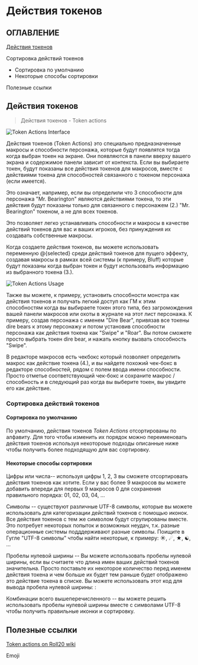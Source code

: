 # Действия токенов

## **ОГЛАВЛЕНИЕ**

[Действия токенов](https://github.com/palikhov/palant\_roll20\_setup/wiki/13.-Token-Actions---%D0%94%D0%B5%D0%B9%D1%81%D1%82%D0%B2%D0%B8%D1%8F-%D1%82%D0%BE%D0%BA%D0%B5%D0%BD%D0%B0#%D0%94%D0%B5%D0%B9%D1%81%D1%82%D0%B2%D0%B8%D1%8F-%D1%82%D0%BE%D0%BA%D0%B5%D0%BD%D0%BE%D0%B2)

Сортировка действий токенов

* Сортировка по умолчанию
* Некоторые способы сортировки&#x20;

Полезные ссылки

## Действия токенов

> Действия токенов - Token actions

![Token Actions Interface](https://raw.githubusercontent.com/palikhov/palant\_roll20\_setup/master/img/img-Token\_Actions\_Interface-01.png)

Действия токенов (Token Actions) это специально предназначенные макросы и способности персонажа, которые будут появлятся тогда когда выбран токен на экране. Они появляются в панели вверху вашего экрана и содержимое панели зависит от контекста. Если вы выбираете токен, будут показаны все действия токенов для макросов, вместе с действиями токена для способностей связанного с токеном персонажа (если имеется).

Это означает, например, если вы определили что 3 способности для персонажа "Mr. Bearington" являются действиями токена, то эти действия будут показаны только для связанного с персонажем (2.) "Mr. Bearington" токеном, а не для всех токенов.

Это позволяет легко устанавливать способности и макросы в качестве действий токенов для вас и ваших игроков, без принуждения их создавать собственные макросы.

Когда создаете действия токенов, вы можете использовать переменную @{selected} среди действий токенов для пущего эффекту, создавая макросы в рамках всей системы (к примеру, Bluff) которые будут показаны когда выбран токен и будут использовать информацию из выбранного токена (3.).

![Token Actions Usage](https://raw.githubusercontent.com/palikhov/palant\_roll20\_setup/master/img/img-Token\_Actions\_Usage-02.png)

Также вы можете, к примеру, установить способности монстра как действия токенов и получать легкий доступ как ГМ к этим способностям когда вы выбираете токен этого типа, без загромождения вашей панели макросов или охоты в журнале на этот лист персонажа. К примеру, создав персонажа с именем "Dire Bear", привязав все токены dire bears к этому персонажу и потом установив способности персонажа как действия токена как "Swipe" и "Roar". Вы потом сможете просто выбрать токен dire bear, и нажать кнопку вызвать способность "Swipe".

В редакторе макросов есть чекбокс который позволяет определить макрос как действие токена (4.), и вы найдете похожий чек-бокс в редакторе способностей, рядом с полем ввода имени способности. Просто отметье соответствующий чек-бокс и сохраните макрос / способность и в следующий раз когда вы выберите токен, вы увидите его как действие.

### Сортировка действий токенов

#### Сортировка по умолчанию

По умолчанию, действия токенов _Token Actions_ отсортированы по алфавиту. Для того чтобы изменить их порядок можно переименовать действия токенов используя некотороые подходы описанные ниже чтобы получить более подходящую для вас сортировку.

#### Некоторые способы сортировки

Цифры или числа-- используя цифры 1, 2, 3 вы сможете отсортировать действия токенов как хотите. Если у вас более 9 макросов вы можете добавить впереди для первых 9 макросов 0 для сохранения правильного порядка: 01, 02, 03, 04, ...

Символы -- существуют различные UTF-8 символы, которые вы можете использовать для категоризации действий токенов с помощью иконок. Все действия токенов с тем же символом будут сгрупированы вместе. Это потребует некоторых попыток и возможных неудач, т.к. разные операционные системы подддерживают разные символы. Поищите в Гугле "UTF-8 символы" чтобы найти некоторые, к примеру: ☀, ☄, ★, ☯, ...

Пробелы нулевой ширины -- Вы можете использовать пробелы нулевой ширины, если вы считаете что длина имен ваших действий токенов значительна. Просто поставьте их некоторое количество перед именем действия токена и чем больше их будет тем раньше будет отображено это действие токена в списке. Вы можете использовать этот код для вывода пробела нулевой ширины: : ​

Комбинации всего вышеперечисленного -- вы можете решить использовать пробелы нулевой ширины вместе с символами UTF-8 чтобы получить правильные иконки и сортировку.

## Полезные ссылки

[Token actions on Roll20 wiki](https://wiki.roll20.net/Token\_Actions)

Emoji
